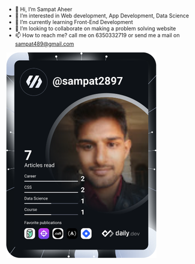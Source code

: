 - 👋 Hi, I’m Sampat Aheer
- 👀 I’m interested in Web development, App Development, Data Science
- 🌱 I’m currently learning Front-End Development
- 💞️ I’m looking to collaborate on making a problem solving website
- 📫 How to reach me? call me on 6350332719 or send me a mail on sampat489@gmail.com

<a href="https://app.daily.dev/sampat2897"><img src="https://github.com/sampat-28/sampat-28/blob/main/devcard.svg" width="400" alt="Sampat Lal Aheer's Dev Card"/></a>
<!---
sampat-28/sampat-28 is a ✨ special ✨ repository because its `README.md` (this file) appears on your GitHub profile.
You can click the Preview link to take a look at your changes.
--->
